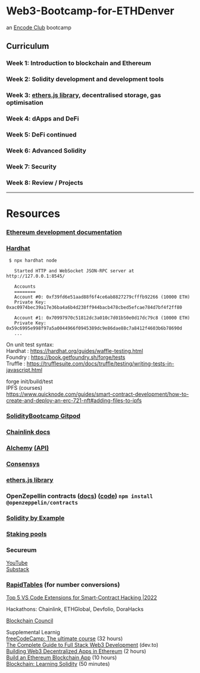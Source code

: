 # Web3-Bootcamp-for-ETHDenver
an [Encode Club](http://encode.club) bootcamp


## Curriculum

### Week 1: Introduction to blockchain and Ethereum
### Week 2: Solidity development and development tools
### Week 3: [ethers.js library](https://docs.ethers.io/), decentralised storage, gas optimisation
### Week 4: dApps and DeFi
### Week 5: DeFi continued
### Week 6: Advanced Solidity
### Week 7: Security
### Week 8: Review / Projects  

---  

# Resources  

### [Ethereum development documentation](https://ethereum.org/en/developers/docs/)

### [Hardhat](https://hardhat.org/hardhat-network/docs/overview)  
```
 $ npx hardhat node
 
   Started HTTP and WebSocket JSON-RPC server at http://127.0.0.1:8545/
   
   Accounts
   ========
   Account #0: 0xf39fd6e51aad88f6f4ce6ab8827279cfffb92266 (10000 ETH)
   Private Key: 0xac0974bec39a17e36ba4a6b4d238ff944bacb478cbed5efcae784d7bf4f2ff80
   
   Account #1: 0x70997970c51812dc3a010c7d01b50e0d17dc79c8 (10000 ETH)
   Private Key: 0x59c6995e998f97a5a0044966f0945389dc9e86dae88c7a8412f4603b6b78690d
   ... 
```  
On unit test syntax:  
Hardhat : https://hardhat.org/guides/waffle-testing.html  
Foundry : https://book.getfoundry.sh/forge/tests  
Truffle : https://trufflesuite.com/docs/truffle/testing/writing-tests-in-javascript.html  
  
forge init/build/test  
IPFS (courses)  
https://www.quicknode.com/guides/smart-contract-development/how-to-create-and-deploy-an-erc-721-nft#adding-files-to-ipfs  

### [SolidityBootcamp Gitpod](https://gitpod.io/#https://github.com/ExtropyIO/SolidityBootcamp)  

### [Chainlink docs](https://docs.chain.link/)  

### [Alchemy](https://docs.alchemy.com/) [(API)](https://docs.alchemy.com/reference/api-overview)  

### [Consensys](https://consensys.net/developers/)

### [ethers.js library](https://docs.ethers.io/)  

### OpenZepellin contracts ([docs](https://docs.openzeppelin.com/contracts)) ([code](https://github.com/OpenZeppelin/openzeppelin-contracts)) `npm install @openzeppelin/contracts`  

### [Solidity by Example](https://solidity-by-example.org/)  

### [Staking pools](https://ethereum.org/en/staking/pools/)  

### Secureum
[YouTube](https://www.youtube.com/c/SecureumVideos/featured)  
[Substack](https://secureum.substack.com/archive?sort=new)  

### [RapidTables](https://www.rapidtables.com/convert/number/) (for number conversions)  

[Top 5 VS Code Extensions for Smart-Contract Hacking |2022](https://medium.com/@sm4rty/top-5-vs-code-extensions-for-smart-contract-hacking-2022-528740a575c6)  

Hackathons: Chainlink, ETHGlobal, Devfolio, DoraHacks  

[Blockchain Council](https://www.blockchain-council.org/blockchain-certification/)  

Supplemental Learnig  
[freeCodeCamp: The ultimate course](https://www.youtube.com/watch?v=gyMwXuJrbJQ) (32 hours)  
[The Complete Guide to Full Stack Web3 Development](https://dev.to/edge-and-node/the-complete-guide-to-full-stack-web3-development-4g74) (dev.to)  
[Building Web3 Decentralized Apps in Ethereum](https://www.linkedin.com/learning/building-web3-decentralized-apps-in-ethereum) (2 hours)  
[Build an Ethereum Blockchain App](https://www.linkedin.com/learning/paths/build-an-ethereum-blockchain-app) (10 hours)  
[Blockchain: Learning Solidity](https://www.linkedin.com/learning/blockchain-learning-solidity) (50 minutes)  
